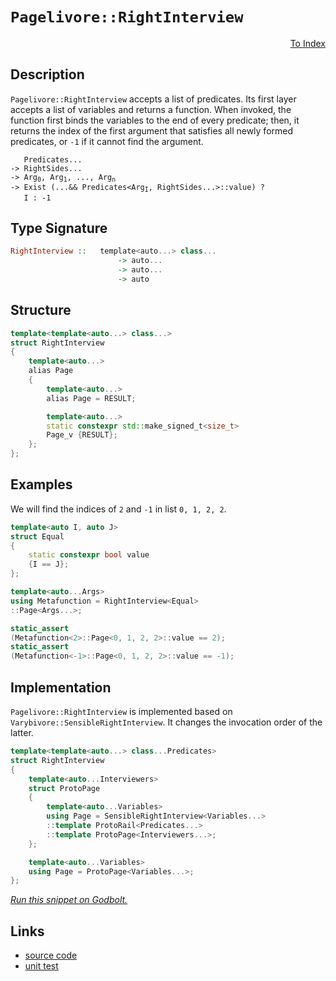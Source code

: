 <!-- Copyright 2024 Feng Mofan
SPDX-License-Identifier: Apache-2.0 -->

# `Pagelivore::RightInterview`

<p style='text-align: right;'><a href="../../../facilities/metafunctions.md#pagelivore-right-interview">To Index</a></p>

## Description

`Pagelivore::RightInterview` accepts a list of predicates.
Its first layer accepts a list of variables and returns a function.
When invoked, the function first binds the variables to the end of every predicate;
then, it returns the index of the first argument that satisfies all newly formed predicates, or `-1` if it cannot find the argument.

<pre><code>   Predicates...
-> RightSides...
-> Arg<sub>0</sub>, Arg<sub>1</sub>, ..., Arg<sub>n</sub>
-> Exist (...&& Predicates&lt;Arg<sub>I</sub>, RightSides...&gt;::value) ?
   I : -1</code></pre>

## Type Signature

```Haskell
RightInterview ::   template<auto...> class...
                        -> auto...
                        -> auto...
                        -> auto
```

## Structure

```C++
template<template<auto...> class...>
struct RightInterview
{
    template<auto...>
    alias Page
    {
        template<auto...>
        alias Page = RESULT;

        template<auto...>
        static constexpr std::make_signed_t<size_t>
        Page_v {RESULT};
    };  
};
```

## Examples

We will find the indices of `2` and `-1` in list `0, 1, 2, 2`.

```C++
template<auto I, auto J>
struct Equal
{
    static constexpr bool value
    {I == J};
};

template<auto...Args>
using Metafunction = RightInterview<Equal>
::Page<Args...>;

static_assert
(Metafunction<2>::Page<0, 1, 2, 2>::value == 2);
static_assert
(Metafunction<-1>::Page<0, 1, 2, 2>::value == -1);
```

## Implementation

`Pagelivore::RightInterview` is implemented based on `Varybivore::SensibleRightInterview`. It changes the invocation order of the latter.

```C++
template<template<auto...> class...Predicates>
struct RightInterview
{
    template<auto...Interviewers>
    struct ProtoPage
    {
        template<auto...Variables>
        using Page = SensibleRightInterview<Variables...>
        ::template ProtoRail<Predicates...>
        ::template ProtoPage<Interviewers...>;
    };

    template<auto...Variables>
    using Page = ProtoPage<Variables...>;
};
```

[*Run this snippet on Godbolt.*](https://godbolt.org/#z:OYLghAFBqd5QCxAYwPYBMCmBRdBLAF1QCcAaPECAMzwBtMA7AQwFtMQByARg9KtQYEAysib0QXACx8BBAKoBnTAAUAHpwAMvAFYTStJg1DIApACYAQuYukl9ZATwDKjdAGFUtAK4sGIAKxcpK4AMngMmAByPgBGmMQSkhqkAA6oCoRODB7evgFBaRmOAmER0SxxCVLJdpgOWUIETMQEOT5%2BgbaY9sUMjc0EpVGx8Yk1TS1teZ0KE4PhwxWj1QCUtqhexMjsHOYAzOHI3lgA1CZ7bl6OtIQAnufYJhoAgvuHx5hnF8iz6FhUDyerxeAHoAFQQsEnABqzVuMTwADcSOwQEJGBkYvQAEp4YAIAgASUE8UReEwAHcTpCwSCgQRMCwUgYGec3EwrqgAHQ8wEvWbELwOE7ohiYnF4gnEhnEMmUoEmADsVheJzVJwZTJZmDZmuZTFZFw5RB5XIeJyOTAUClNymImHwogZCj5z3VJwFQoIJztqCI2KYdCB7qVKrd7vVeu1bON3N5e0eqojas9wt9RGUTGAOqTydDHqajmQFoEs0wqhSxBOsZOiLEXk%2BoYAtFwlQARc4WM6Kjt7MPB5Maxn6w3szmm57Ae2MxgEF0JgfJrwZIw%2BrONvZtn3EP2oTPZtmT6dsQQ2%2BOPPuL7u9/u5odag06i5Rx8x8fni0Ga22%2B2Ox/zxNwzVZdwmAE4AzoL4t3TVAINoNk7QdPAnUwM8zQXS8XnbTsFReF9RxrAAxPBiFmV1U29UVxUwXF8SJElZXJCk2WI0iCFdUMr3wp83G4t8TQ/S1vx5RC/2dV13Qo7ddzgq9OLvd0%2BKNd8uVogkhDwLAAKvSSCEFNMdwzdcdPVfM1RM5NZgNZCSzFBkKyrGs628RsFMHeSgMHPN/Csfw2wgFYTibc1fhAEAWCYABrTAAH0MmACJ0Bi9iLgyAAvWKUsAryvI8nL8pOPAqFsssHLONyCvVKBTXMAA2OrROQ/8WJI2ZSHAyVhE01CaoTMLnIbFYVgsyruy7e0CE2BgTg0Ttr1wzzRvVbolBGyr8wmqagtbPt5oqnL2wCtbTJ7HD9uwzDgUWyNh2jZSBK5I9MBnU8JMHEDV33DdoMMvdjIuJ6XrnXqLzDENTsurjbtfZ9oYIlTzSEtDAZPOc3uAlcwLgqDpP9QN4IBqdntRtDAUhiHb2eJSxyIE5WLa6tORFOoBHQdrY1NAB5AgEHibT%2BT0r1mbFPAsRozrpVJJiWrY9r0TQBg2ZObnedIkGFWVKGH1HamOcEr80MalD%2Bc8qSYNku88sHXWVLUrqtPRiMzd%2Br6RrM8rrsswsbIV0rK0Z2mBtcz2IytpaTB8iP/MC4KEwLdAwoi6K4rxRLkrZdLMsd9bNf2yqipK%2Bz/eO/Lqt5Mx6oro3mouemCHau2NK0kH%2BvrTAhpLg7lROTbiGm2bduwrC84KlbPgL32i6rTuvLLs0K4a38mvEi55dZhvOqbnrz1blyO5H/KNswSa%2B5OHauyHq6luTMfCuKyfy0rGfBwgZ/8qo0WJToyXGPlC4Vb5urA%2Bo0wrcXAvjBCS9jZAJDtfE4oC4afFdhcRu3VSYLmAZVXeDYThgDAOcLcLY34RmGpg9y3diFeV7tNMwZxLDC2onbH%2BcpmL/x5oA88lDBwIO1p8WSFxq7OhgXAryPCRxIP%2Bm4VBzdOFkPytgp8F85Gh1OsPWBo9aCrWUeDcax8tpEMHqo9ReYexHWARdMG5CbwLS8jbB6KNZwmy8h9MCX0cYwWQW4Bxp51aXXBtYtRilEG6mCfdOM6FsCfitMjImQMnHqhceAyCBDcawQgYTY8jjfH9gpgtcEkI1zZhuMie0YUmEMRYdSSEdI8KhN4nUvWESonCS5II1C5FBbCnKTKFhGtLFqjseE5hTE%2BaO2druV2ltc4h0GaaWExA8BMDFvEpcmNCnfQYZ/cW38KnSwuPMxZyzhHcJAGA826S3BtPQdlE5ZyXaSOGZSDhESzqeQsTYm6vD%2BLhIOUs%2BgKyTiJLcSkjxkjflHM4eTAJV18k0jhTSGpzxYVQgACqoTnFUiEiLkXwrhYihUZgDgMCOF4U4bIrh0DuBxWpXywknEJOzJmAApDp%2BlvTYAAI5eDEH0q8VkiyF0flWGIqBPC1jbnJZUhIoIpJZbkrC8qrqzJ5M8YgwATaJIALLHyYFQLwxLeg426VLP%2BbhOXcoJoBMKnjVXquyQtflyEYrRPiOxF4EBtVND1QarIbIzAPGtZI5IZ92pmFDQGkAQcZWbhOGYYal1HXIGddaV1QIPU6u9fUAQbIDHYEDQeC4wagixvDX1SNbdo2EK4PGiwHA1i0E4P4XgfgOBaFIKgTgbhrDWA9BsLYjZCU8FIAQTQda1iRQCIqLkewAActVFR7HnRoWdC6ACcex9CcEkLwFgEgNDJBbW2jtHBeAKBAMkEdra62kDgLAGAiAQAbAICkK45BKBoCZHQeIkRWA7FUHOpstVJAnGAMgYsUguRmF4EhIgCyE5BH4IIEQYh2BSBkIIRQKh1BXtILoIIFJiBMBSJwHg9bG3NtHe2zgnMrgvu9KgYq/7aqAeA6B8DkhIMnAgB4T99Bp6DpWLwS9Wg1gQCQB%2BlIX6yAUAgBJqTIBgBSDDTQWgMoz0QBiJRhEzBiC3BI7wbTcJOYxG0HUS9Q6P2o05gwWgemcNYBiF4YA7JaCaP06QLAEUjDiHsyRMzSJUKUfLHUK4Owh3hAZA2nDNwYiEd0x4LAlG9J4F3dwXgiJ4giqUG2RkhhgA3CMKOtYVADDquhExTmKRGDucQ8IUQ4g0O1cw2oSjeH9B5ZQN2yw%2BhRZnsgGsVAKRehno4E2X4BDTCWGsGYI9GXiBwcC/1roPQsguEVlMPwQRQgLHKJUPQhRMgCA2/t9Ih2GBDF28sZb/mBD9EmJ4doehahZr6HMC7Iwqi2DmMdoIVkWjvaWFUNYCg%2B3bAkGRjgTbSCHt4Mek4TGWMgbA2fDjtCIC4EICQOhexq1CaK2sXmTAsAJACqQCdkg9hcnXYqJIkgzCSFqvu/wtVV2bo4Nu0gu6cdclqlwWqM7V0zr5/4SQXB/DrtqtDyjx7T3nuHUVm996xOPto6%2BmTcm%2BM/rYJwZoLBESKibEwKJq4uCrq5FwLkbaYMkE0noWryGGvSCa0oFrOHdBhoI0R/TEOocw6oxwGjz6rgnAY9WYgeuDdG8tCbs3FuNBcZ45Jvj2O4146vaJ8TqBePxDfbJrPSfRi6/102aPinV1cGSCptTlBNM4cM7p9z9fbjGdMw4dzlnZzWds5RhzTmXNubSx53L3mdhtvwPaeoGWRtW9UCFhk7mIvdEozFuLtwEuj6Ews1LQ65tZcwDlrz%2BXQIK5K1mBQ5XKSVeq4P%2B39XUNO9kM17Dbb3ftcK5Nqw3WYt9dJ4N4bnAxsCB0AJsusLAZtYc5sFsf9gdugbs/AIBXAftghFYAc9sChTtegkCDtehUCrtnteg7tWgHs8hftYCXtCDcDPs/siDchNsvsBhKDwd1hNgwdq02dfdpdOAw8I9DdjcwJTdzdLcuMMdYNsdcd5d08CdMAidRhScosOcuczcNBJBFRxdFQF06cGdRcpccMZdbA5dhNr1b0H0n06Nc8Ndv1f0ddw8gMTgWAFBERixEQBDtRZhoN8BYNbcENZAHd790N5AXdn8dAQAN1PdiM0sfcKNdDqNVd6NipddbD7DHDawXD/xvRuN88pNsc9hBMJCRMb1M9s9pN31Mi%2BNI1kAUgUgYpnDV0YpXCCBnUbCnc6Bq8NMtNwg4RG8OjdMW8zN28s8rMbM7Mx9MBHNnMxAB8h1PM8sfMx8/NJ9AscNgtkBQsF8SQos20V84R18kst93Nd90h99h8j9Ct08%2BBStz8KsqsW0h1b8UNEh/Cn9WsQi39jBQCesYhoD20hssgRsQRQoP9ptZt4goD4AYCVtnAED1tiC6DtsygPsTsigsgsCMCshGDSCITXsBgkD8CGg3sdsETftvsYSnt8T4TAcmCQcWDUNIidCj0uCEjgMkinDUjnR0iRCsd9hxDDChpSBCdidKAIcFCQAzAzc9g9h/B/BlCK9l09hFR%2Bc6TYdOBZcL18cycQA6cecuA9gK4dTV1ecK4NBFQ2c9goj6ST08ix02coNFT/c08RM1g5sMhnBJAgA%3D)

## Links

- [source code](../../../../conceptrodon/pagelivore/right_interview.hpp)
- [unit test](../../../../tests/unit/metafunctions/pagelivore/right_interview.test.hpp)
